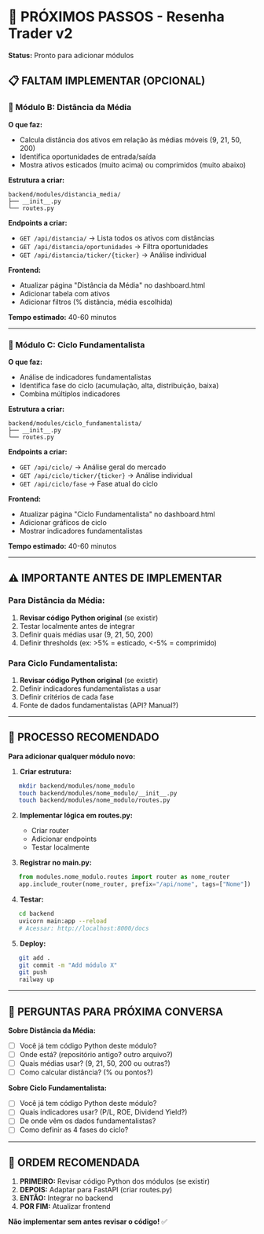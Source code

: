 # 🚀 PRÓXIMOS PASSOS - Resenha Trader v2

**Status:** Pronto para adicionar módulos

## 📋 FALTAM IMPLEMENTAR (OPCIONAL)

### 🧩 Módulo B: Distância da Média

**O que faz:**
- Calcula distância dos ativos em relação às médias móveis (9, 21, 50, 200)
- Identifica oportunidades de entrada/saída
- Mostra ativos esticados (muito acima) ou comprimidos (muito abaixo)

**Estrutura a criar:**
```
backend/modules/distancia_media/
├── __init__.py
└── routes.py
```

**Endpoints a criar:**
- `GET /api/distancia/` → Lista todos os ativos com distâncias
- `GET /api/distancia/oportunidades` → Filtra oportunidades
- `GET /api/distancia/ticker/{ticker}` → Análise individual

**Frontend:**
- Atualizar página "Distância da Média" no dashboard.html
- Adicionar tabela com ativos
- Adicionar filtros (% distância, média escolhida)

**Tempo estimado:** 40-60 minutos

---

### 🧩 Módulo C: Ciclo Fundamentalista

**O que faz:**
- Análise de indicadores fundamentalistas
- Identifica fase do ciclo (acumulação, alta, distribuição, baixa)
- Combina múltiplos indicadores

**Estrutura a criar:**
```
backend/modules/ciclo_fundamentalista/
├── __init__.py
└── routes.py
```

**Endpoints a criar:**
- `GET /api/ciclo/` → Análise geral do mercado
- `GET /api/ciclo/ticker/{ticker}` → Análise individual
- `GET /api/ciclo/fase` → Fase atual do ciclo

**Frontend:**
- Atualizar página "Ciclo Fundamentalista" no dashboard.html
- Adicionar gráficos de ciclo
- Mostrar indicadores fundamentalistas

**Tempo estimado:** 40-60 minutos

---

## ⚠️ IMPORTANTE ANTES DE IMPLEMENTAR

### Para Distância da Média:
1. **Revisar código Python original** (se existir)
2. Testar localmente antes de integrar
3. Definir quais médias usar (9, 21, 50, 200)
4. Definir thresholds (ex: >5% = esticado, <-5% = comprimido)

### Para Ciclo Fundamentalista:
1. **Revisar código Python original** (se existir)
2. Definir indicadores fundamentalistas a usar
3. Definir critérios de cada fase
4. Fonte de dados fundamentalistas (API? Manual?)

---

## 🔄 PROCESSO RECOMENDADO

**Para adicionar qualquer módulo novo:**

1. **Criar estrutura:**
```bash
   mkdir backend/modules/nome_modulo
   touch backend/modules/nome_modulo/__init__.py
   touch backend/modules/nome_modulo/routes.py
```

2. **Implementar lógica em routes.py:**
   - Criar router
   - Adicionar endpoints
   - Testar localmente

3. **Registrar no main.py:**
```python
   from modules.nome_modulo.routes import router as nome_router
   app.include_router(nome_router, prefix="/api/nome", tags=["Nome"])
```

4. **Testar:**
```bash
   cd backend
   uvicorn main:app --reload
   # Acessar: http://localhost:8000/docs
```

5. **Deploy:**
```bash
   git add .
   git commit -m "Add módulo X"
   git push
   railway up
```

---

## 📝 PERGUNTAS PARA PRÓXIMA CONVERSA

**Sobre Distância da Média:**
- [ ] Você já tem código Python deste módulo?
- [ ] Onde está? (repositório antigo? outro arquivo?)
- [ ] Quais médias usar? (9, 21, 50, 200 ou outras?)
- [ ] Como calcular distância? (% ou pontos?)

**Sobre Ciclo Fundamentalista:**
- [ ] Você já tem código Python deste módulo?
- [ ] Quais indicadores usar? (P/L, ROE, Dividend Yield?)
- [ ] De onde vêm os dados fundamentalistas?
- [ ] Como definir as 4 fases do ciclo?

---

## 🎯 ORDEM RECOMENDADA

1. **PRIMEIRO:** Revisar código Python dos módulos (se existir)
2. **DEPOIS:** Adaptar para FastAPI (criar routes.py)
3. **ENTÃO:** Integrar no backend
4. **POR FIM:** Atualizar frontend

**Não implementar sem antes revisar o código!** ✅